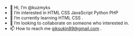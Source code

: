 - 👋 Hi, I’m @kuzmyks
- 👀 I’m interested in HTML CSS JavaScript Python PHP
- 🌱 I’m currently learning HTML CSS .
- 💞️ I’m looking to collaborate on someone who interested in.
- 📫 How to reach me gjksukjn89@gmail.com .

<!---
kuzmyks/kuzmyks is a ✨ special ✨ repository because its `README.md` (this file) appears on your GitHub profile.
You can click the Preview link to take a look at your changes.
--->
